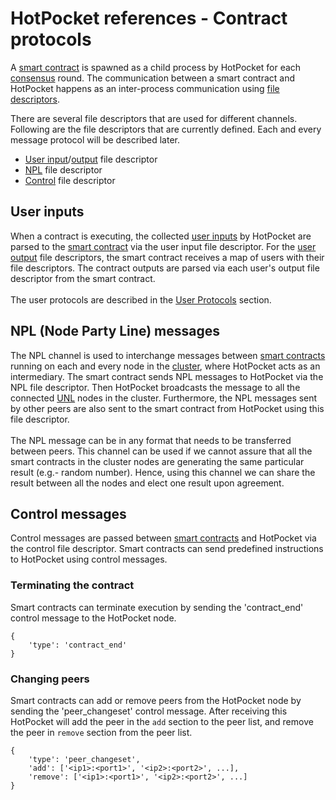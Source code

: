 # HotPocket references - Contract protocols
A [smart contract](concepts.md#smart-contract) is spawned as a child process by HotPocket for each [consensus](concepts.md#consensus) round. The communication between a smart contract and HotPocket happens as an inter-process communication using [file descriptors](https://en.wikipedia.org/wiki/File_descriptor).

There are several file descriptors that are used for different channels. Following are the file descriptors that are currently defined. Each and every message protocol will be described later.
- [User input](concepts.md#user-inputs)/[output](concepts.md#user-outputs) file descriptor
- [NPL](#npl-node-party-line-messages) file descriptor
- [Control](#control-messages) file descriptor

## User inputs
When a contract is executing, the collected [user inputs](concepts.md#user-inputs) by HotPocket are parsed to the [smart contract](concepts.md#smart-contract) via the user input file descriptor. For the [user output](concepts.md#user-outputs) file descriptors, the smart contract receives a map of users with their file descriptors. The contract outputs are parsed via each user's output file descriptor from the smart contract.<br><br> The user protocols are described in the [User Protocols](tutorial-user-protocols.md) section.

## NPL (Node Party Line) messages
The NPL channel is used to interchange messages between [smart contracts](concepts.md#smart-contract) running on each and every node in the [cluster](concepts.md#hotpocket-cluster), where HotPocket acts as an intermediary. The smart contract sends NPL messages to HotPocket via the NPL file descriptor. Then HotPocket broadcasts the message to all the connected [UNL](concepts.md#unl---unique-node-list) nodes in the cluster. Furthermore, the NPL messages sent by other peers are also sent to the smart contract from HotPocket using this file descriptor.<br><br> The NPL message can be in any format that needs to be transferred between peers. This channel can be used if we cannot assure that all the smart contracts in the cluster nodes are generating the same particular result (e.g.- random number). Hence, using this channel we can share the result between all the nodes and elect one result upon agreement.

## Control messages
Control messages are passed between [smart contracts](concepts.md#smart-contract) and HotPocket via the control file descriptor. Smart contracts can send predefined instructions to HotPocket using control messages.

### Terminating the contract
Smart contracts can terminate execution by sending the 'contract_end' control message to the HotPocket node.

    {
        'type': 'contract_end'
    }


### Changing peers
Smart contracts can add or remove peers from the HotPocket node by sending the 'peer_changeset' control message. After receiving this HotPocket will add the peer in the `add` section to the peer list, and remove the peer in `remove` section from the peer list.

    {
        'type': 'peer_changeset',
        'add': ['<ip1>:<port1>', '<ip2>:<port2>', ...],
        'remove': ['<ip1>:<port1>', '<ip2>:<port2>', ...]
    }